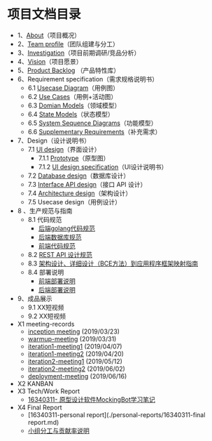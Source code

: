 # 项目文档目录
- 1、[About](about.md)（项目概况）
- 2、[Team profile](team-profile.md)（团队组建与分工）
- 3、[Investigation](产品调研文档_v1.0.md)（项目前期调研/竞品分析）
- 4、[Vision](vision.md)（项目愿景）
- 5、[Product Backlog](product_backlog.md) （产品特性库）
- 6、Requirement specification（需求规格说明书）
    - 6.1 [Usecase Diagram](use-case/README.md##用例图)（用例图）
    - 6.2 [Use Cases](use-case/README.md##用例)（用例+活动图）
    - 6.3 [Domian Models](domain-model/README.md)（领域模型）
    - 6.4 [State Models](state-models/README.md)（状态模型）
    - 6.5 [System Sequence Diagrams](SSD/README.md)（功能模型）
    - 6.6 [Supplementary Requirements](supplementary_requirements.md)（补充需求）
- 7、Design（设计说明书）
    - 7.1 [UI design](https://org.modao.cc/app/f0ebac717798611817ec540d3532bab4#screen=sB92589E8A31557559884765)（界面设计）
      - 7.1.1 [Prototype](https://org.modao.cc/app/f0ebac717798611817ec540d3532bab4#screen=sB92589E8A31557559884765)（原型图）
      - 7.1.2 [UI design specification](./ui-design.md)（UI设计说明书）
    - 7.2 [Database design](imgs/db_design.png)（数据库设计）
    - 7.3 [Interface API design](api/README.md)（接口 API 设计）
    - 7.4 [Architecture design](SAD/SAD.md)（架构设计）
    - 7.5 Usecase design（用例设计）
- 8 、生产规范与指南
    - 8.1 代码规范
      - [后端golang代码规范](后端代码规范.md###go语言编写规范)
      - [后端数据库规范](后端代码规范.md###数据库规范)
      - [前端代码规范](前端代码规范.md)
    - 8.2 [REST API 设计规范](后端代码规范.md###接口规范)
    - 8.3 [架构设计、详细设计（BCE方法）到应用程序框架映射指南](BCE.md)
    - 8.4 部署说明
      - [前端部署说明](https://github.com/swsad-dalaotelephone/miniProgram/blob/master/README.md)
      - [后端部署说明](https://github.com/swsad-dalaotelephone/Server/blob/master/README.md)
- 9、成品展示
    - 9.1 XX短视频
    - 9.2 XX短视频
- X1 meeting-records
    - [inception meeting](./meeting-record/inception-meeting) (2019/03/23)
    - [warmup-meeting](./meeting-record/warmup-meeting) (2019/03/31)
    - [iteration1-meeting1](./meeting-record/iteration1-meeting1) (2019/04/07)
    - [iteration1-meeting2](./meeting-record/iteration1-meeting2) (2019/04/20)
    - [iteration2-meeting1](./meeting-record/iteration2-meeting1) (2019/05/12)
    - [iteration2-meeting2](./meeting-record/iteration2-meeting2) (2019/06/02)
    - [deployment-meeting](./meeting-record/deployment-meeting) (2019/06/16)
- X2 KANBAN
- X3 Tech/Work Report
    - [16340311- 原型设计软件MockingBot学习笔记]([https://yuandi-sherry.github.io/2019/05/18/%E5%8E%9F%E5%9E%8B%E8%AE%BE%E8%AE%A1%E8%BD%AF%E4%BB%B6MockingBot%E5%AD%A6%E4%B9%A0%E7%AC%94%E8%AE%B0/](https://yuandi-sherry.github.io/2019/05/18/原型设计软件MockingBot学习笔记/))
- X4 Final Report
    - [16340311-personal report](./personal-reports/16340311-final report.md)
    - [小组分工与贡献率说明](./小组分工与贡献率说明.md)